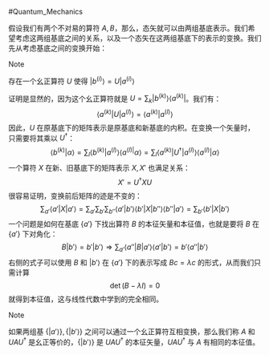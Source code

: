 #Quantum_Mechanics 

假设我们有两个不对易的算符 $A,B$，那么，态矢就可以由两组基底表示。我们希望考虑这两组基底之间的关系，以及一个态矢在这两组基底下的表示的变换。我们先从考虑基底之间的变换开始：
>[!note]
>存在一个幺正算符 $U$ 使得 $| b^{(i)} \rangle = U | a^{(i)} \rangle$

证明是显然的，因为这个幺正算符就是 $U = \sum_{k} | b^{(k)} \rangle \langle a^{(k)} |$。我们有：
$$
\langle  a^{(k)} | U  | a^{(l)} \rangle = \langle  a^{(k)} |a^{(l)}  \rangle
$$
因此，$U$ 在原基底下的矩阵表示是原基底和新基底的内积。在变换一个矢量时，只需要将其乘以 $U^{\dagger}$：
$$
\langle  b^{(k)} |   \alpha\rangle = \sum_{l}  \langle  b^{(k)} | a^{(l)}  \rangle \langle  a^{(l)  |} \alpha  \rangle = \sum_{l} \langle  a^{(k)} | U^{\dagger}   | a^{(l)}\rangle \langle  a^{(l)} | \alpha  \rangle
$$
一个算符 $X$ 在新、旧基底下的矩阵表示 $X,X'$ 也满足关系：
$$
X' = U^{\dagger} X U
$$
很容易证明，变换前后矩阵的迹是不变的：
$$
\sum_{a'}  \langle  a' | X  |a' \rangle = \sum_{a'} \sum_{b'} \sum_{b''}  \langle  a' |b'  \rangle  \langle   b' |X   |b'' \rangle  \langle  b'' | a' \rangle  = \sum_{b'} \langle  b' |  X |b' \rangle
$$
一个问题是如何在基底 $\{a'\}$ 下找出算符 $B$ 的本征矢量和本征值，也就是要将 $B$ 在 $\{a'\}$ 下对角化：
$$
B | b' \rangle = b' |  b' \rangle \Rightarrow  \sum_{a'}  \langle  a'' |B   |a' \rangle   \langle  a' |b'  \rangle  = b' \langle  a'' |b'  \rangle
$$
右侧的式子可以使用 $B$ 和 $| b' \rangle$ 在 $\{a'\}$ 下的表示写成 $Bc = \lambda c$ 的形式，从而我们只需计算
$$
\det (B - \lambda I) = 0 
$$
就得到本征值，这与线性代数中学到的完全相同。

>[!note]
>如果两组基 $\{| a' \rangle\},\{| b' \rangle\}$ 之间可以通过一个幺正算符互相变换，那么我们称 $A$ 和 $UAU^{\dagger}$ 是幺正等价的，$\{| b' \rangle\}$ 是 $UAU^{\dagger}$ 的本征矢量，$UAU^{\dagger}$ 与 $A$ 有相同的本征值。

